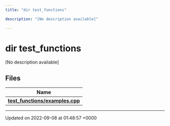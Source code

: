 ```yaml
---
title: "dir test_functions"

description: "[No description available]"

---
```


# dir test_functions

[No description available]

## Files

| Name           |
| -------------- |
| **[test_functions/examples.cpp](/documentation/code/files/examples_8cpp/#file-test-functions-examples-cpp)**  |






-------------------------------

Updated on 2022-09-08 at 01:48:57 +0000
